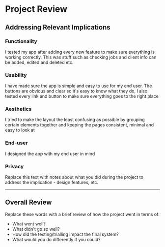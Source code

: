 # Project Review

## Addressing Relevant Implications

### Functionality

I tested my app after adding every new feature to make sure everything is working correctly. This was stuff such as checking jobs and client info can be added, edited and deleted etc.


### Usability

I have made sure the app is simple and easy to use for my end user. The buttons are obvious and clear so it's easy to know what they do, I also tested every link and button to make sure everything goes to the right place


### Aesthetics

I tried to make the layout the least confusing as possible by grouping certain elements together and keeping the pages consistent, minimal and easy to look at


### End-user

I designed the app with my end user in mind


### Privacy

Replace this text with notes about what you did during the project to address the implication - design features, etc.


---

## Overall Review

Replace these words with a brief review of how the project went in terms of:
- What went well?
- What didn't go so well?
- How did the testing/trialling impact the final system?
- What would you do differently if you could?

